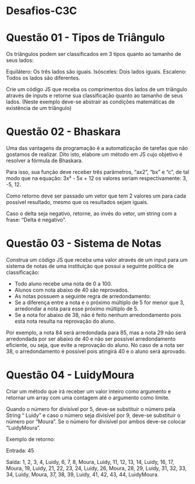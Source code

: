 # Desafios-C3C

# Questão 01 - Tipos de Triângulo
Os triângulos podem ser classificados em 3 tipos quanto ao tamanho de seus lados: 

Equilátero: Os três lados são iguais.
Isósceles: Dois lados iguais.
Escaleno: Todos os lados são diferentes.

Crie um código JS que receba os comprimentos dos lados de um triângulo através de inputs e retorne sua classificação quanto ao tamanho de seus lados. (Neste exemplo deve-se abstrair as condições matemáticas de existência de um triângulo)

# Questão 02 - Bhaskara
Uma das vantagens da programação é a automatização de tarefas que não gostamos de realizar. Dito isto, elabore um método em JS cujo objetivo é resolver a fórmula de Bhaskara. 

Para isso, sua função deve receber três parâmetros, “ax2”, “bx” e “c”, de tal modo que na equação: 3x² - 5x + 12 os valores seriam respectivamente: 3, -5, 12. 

Como retorno deve ser passado um vetor que tem 2 valores um para cada possível resultado, mesmo que os resultados sejam iguais.

Caso o delta seja negativo, retorne, ao invés do vetor, um string com a frase: “Delta é negativo”.

# Questão 03 - Sistema de Notas
Construa um código JS que receba uma valor através de um input para um sistema de notas de uma instituição que possui a seguinte política de classificação: 

* Todo aluno recebe uma nota de 0 a 100. 
* Alunos com nota abaixo de 40 são reprovados. 
* As notas possuem a seguinte regra de arredondamento: 
* Se a diferença entre a nota e o próximo múltiplo de 5 for menor que 3, arredondar a nota para esse próximo múltiplo de 5. 
* Se a nota for abaixo de 38, não é feito nenhum arredondamento pois esta nota resulta na reprovação do aluno. 

Por exemplo, a nota 84 será arredondada para 85, mas a nota 29 não será arredondada por ser abaixo de 40 e não ser possível arredondamento eficiente, ou seja, que evite a reprovação do aluno. 
No caso de a nota ser 38, o arredondamento é possível pois atingirá 40 e o aluno será aprovado.

# Questão 04 - LuidyMoura
Criar um método que irá receber um valor inteiro como argumento e retornar um array com uma contagem até o argumento como limite.

Quando o número for divisível por 5, deve-se substituir o número pela String “ Luidy” e caso o número seja divisível por 9, deve-se substituir o número por  “Moura”.
Se o número for divisível por ambos deve-se colocar “LuidyMoura”.

Exemplo de retorno:

Entrada:
45

Saída:
1, 2, 3, 4, Luidy, 6, 7, 8, Moura, Luidy, 11, 12, 13, 14, Luidy, 16, 17, Moura, 19, Luidy, 21, 22, 23, 24, Luidy, 26, Moura, 28, 29, Luidy, 31, 32, 33, 34, Luidy, Moura, 37, 38, 39, Luidy, 41, 42, 43, 44, LuidyMoura.
